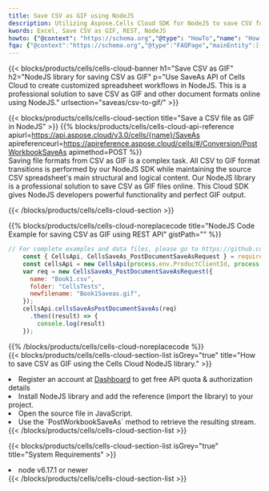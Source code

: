 ```yaml
---
title: Save CSV as GIF using NodeJS 
description: Utilizing Aspose.Cells Cloud SDK for NodeJS to save CSV format file as GIF format file. 
kwords: Excel, Save CSV as GIF, REST, NodeJS
howto: {"@context": "https://schema.org","@type": "HowTo","name": "How to save CSV as GIF using the Cells Cloud NodeJS library.","description": "How to save CSV as GIF using the Cells Cloud NodeJS library.","image": {"@type": "ImageObject"},"url": "/nodejs/saveas/csv-to-gif/","step": [{ "@type": "HowToStep","name": "How to save CSV as GIF using the Cells Cloud NodeJS library. step 1", "image": {"@type": "ImageObject",},"url": "/nodejs/saveas/csv-to-gif/","text": "Register an account at <a href='https://dashboard.aspose.cloud/'>Dashboard</a> to get free API quota & authorization details",},{ "@type": "HowToStep","name": "How to save CSV as GIF using the Cells Cloud NodeJS library. step 1", "image": {"@type": "ImageObject",},"url": "/nodejs/saveas/csv-to-gif/","text": "Install NodeJS library and add the reference (import the library) to your project.",},{ "@type": "HowToStep","name": "How to save CSV as GIF using the Cells Cloud NodeJS library. step 1", "image": {"@type": "ImageObject",},"url": "/nodejs/saveas/csv-to-gif/","text": "Open the source file in JavaScript.",},{ "@type": "HowToStep","name": "How to save CSV as GIF using the Cells Cloud NodeJS library. step 1", "image": {"@type": "ImageObject",},"url": "/nodejs/saveas/csv-to-gif/","text": "Use the `PostWorkbookSaveAs` method to retrieve the resulting stream.",}, ],"supply": {"@type": "HowToSupply","name": "document"},"tool": [{"@type": "HowToTool","name": "Visual Studio, Visual Studio Code, WebStorm"},{"@type": "HowToTool","name": "Aspose Cells"}],"totalTime": "PT6M"}
fqa: {"@context":"https://schema.org","@type":"FAQPage","mainEntity":[{"@type":"Question","name":"Why save file as other formats file in C# using REST API?","acceptedAnswer":{"@type":"Answer","text":"Documents are encoded in many ways, and some files may be incompatible with the software you use. To open and read such files, just save them as appropriate file formats.<br/><ol><li>Install .NET SDK and add the reference (import the library) to your project.</li><li>Open the source file in C# using REST API.</li><li>Call the PostWorkbookSaveAsRequest() method, passing an output filename with required extension.</li><li>Get the result of save as a separate file.</li></ol>"}},{"@type":"Question","name":"What file formats can I save as with your C# library?","acceptedAnswer":{"@type":"Answer","text":"We support a variety of file formats for conversion using .NET library, including XLSX, Excel, xls , PDF, CSV, HTML, Markdown, XML, PNG, JPG, TIFF, Json, TXT and many more."}},{"@type":"Question","name":"What is the maximum allowed file size for conversion using this .NET library?","acceptedAnswer":{"@type":"Answer","text":"There are no file size limits for format conversions using .NET library."}}]}
---
```



{{< blocks/products/cells/cells-cloud-banner h1="Save CSV as GIF" h2="NodeJS library for saving CSV as GIF" p="Use SaveAs API of Cells Cloud to create customized spreadsheet workflows in NodeJS. This is a professional solution to save CSV as GIF and other document formats online using NodeJS." urlsection="saveas/csv-to-gif/" >}}

{{< blocks/products/cells/cells-cloud-section  title="Save a CSV file as GIF in NodeJS" >}}
{{% blocks/products/cells/cells-cloud-api-reference  apiurl=https://api.aspose.cloud/v3.0/cells/{name}/SaveAs  apireferenceurl=https://apireference.aspose.cloud/cells/#/Conversion/PostWorkbookSaveAs  apimethod=POST %}}
<br/>
Saving file formats from CSV as GIF is a complex task. All CSV to GIF format transitions is performed by our NodeJS SDK while maintaining the source CSV spreadsheet's main structural and logical content. Our NodeJS library is a professional solution to save CSV as GIF files online. This Cloud SDK gives NodeJS developers powerful functionality and perfect GIF output.

{{< /blocks/products/cells/cells-cloud-section >}}

{{% blocks/products/cells/cells-cloud-noreplacecode title="NodeJS Code Example for saving CSV as GIF using REST API" gistPath="" %}}
  
```js
// For complete examples and data files, please go to https://github.com/aspose-cells-cloud/aspose-cells-cloud-node/
    const { CellsApi, CellsSaveAs_PostDocumentSaveAsRequest } = require("asposecellscloud");
    const cellsApi = new CellsApi(process.env.ProductClientId, process.env.ProductClientSecret);
    var req = new CellsSaveAs_PostDocumentSaveAsRequest({
      name: "Book1.csv",
      folder: "CellsTests",
      newfilename: "Book1Saveas.gif",
    });
    cellsApi.cellsSaveAsPostDocumentSaveAs(req)
      .then((result) => {
        console.log(result)
    });
```
  
{{% /blocks/products/cells/cells-cloud-noreplacecode  %}}
<br/>
{{< blocks/products/cells/cells-cloud-section-list isGrey="true"  title="How to save CSV as GIF using the Cells Cloud NodeJS library." >}}
<li>Register an account at <a href="https://dashboard.aspose.cloud/">Dashboard</a> to get free API quota & authorization details</li>
<li>Install NodeJS library and add the reference (import the library) to your project.</li>
<li>Open the source file in JavaScript.</li>
<li>Use the `PostWorkbookSaveAs` method to retrieve the resulting stream.</li>
{{< /blocks/products/cells/cells-cloud-section-list >}}

{{< blocks/products/cells/cells-cloud-section-list isGrey="true"  title="System Requirements" >}}
<li>node v6.17.1 or newer</li>
{{< /blocks/products/cells/cells-cloud-section-list >}}
